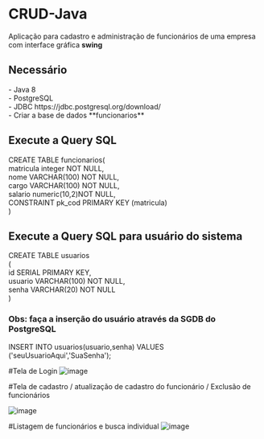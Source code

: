 # CRUD-Java

Aplicação para cadastro e administração de funcionários de uma empresa com interface gráfica **swing**

<h2>Necessário</h2>
- Java 8 <br>
- PostgreSQL <br>
- JDBC https://jdbc.postgresql.org/download/ <br>
- Criar a base de dados **funcionarios** <br>

<h2>Execute a Query SQL</h2>


CREATE TABLE funcionarios(                  <br>
  matricula integer NOT NULL,               <br>
  nome VARCHAR(100)  NOT NULL,              <br>
  cargo VARCHAR(100)  NOT NULL,             <br>
  salario numeric(10,2)NOT NULL,            <br>
  CONSTRAINT pk_cod PRIMARY KEY (matricula) <br>
)


<h2>Execute a Query SQL para usuário do sistema</h2>

CREATE TABLE usuarios                        <br>
(                                            <br>
   id SERIAL PRIMARY KEY,                    <br>
   usuario VARCHAR(100) NOT NULL,            <br>
   senha VARCHAR(20)  NOT NULL               <br>
)                                            <br>

<h3>Obs: faça a inserção do usuário através da SGDB do PostgreSQL</h3>

INSERT INTO usuarios(usuario,senha) VALUES ('seuUsuarioAqui','SuaSenha');



#Tela de Login 
![image](https://github.com/CauanCisilio/CRUD-Java/assets/110429744/fa4b522f-9632-4dcb-98be-5b2f5c510c53)

#Tela de cadastro / atualização de cadastro do funcionário / Exclusão de funcionários

![image](https://github.com/CauanCisilio/CRUD-Java/assets/110429744/bdbbf1a1-c38b-4e78-80f4-8f7f5cac1c0d)

#Listagem de funcionários e busca individual
![image](https://github.com/CauanCisilio/CRUD-Java/assets/110429744/a1aa3e0d-7eb6-492b-b8a0-030689178914)
